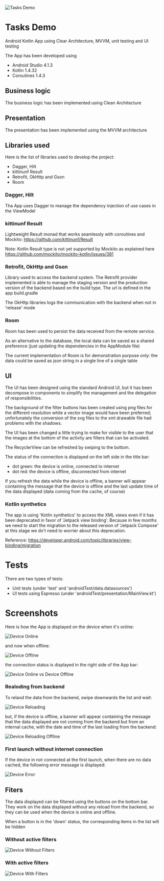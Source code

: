 ![Tasks Demo](./doc/TasksDemo.png)

# Tasks Demo
Android Kotlin App using Clear Architecture, MVVM, unit testing and UI testing

The App has been developed using 

- Android Studio 4.1.3 
- Kotlin 1.4.32
- Coroutines 1.4.3

## Business logic
The business logic has been implemented using Clean Architecture

## Presentation
The presentation has been implemented using the MVVM architecture

## Libraries used
Here is the list of libraries used to develop the project:

- Dagger, Hilt
- kittinunf Result
- Retrofit, OkHttp and Gson
- Room

### Dagger, Hilt
Tha App uses Dagger to manage the dependency injection of use cases in the ViewModel

### kittinunf Result
Lightweight Result monad that works seamlessly with coroutines and Mockito: https://github.com/kittinunf/Result

Note: Kotlin Result type is not yet supported by Mockito as explained here https://github.com/mockito/mockito-kotlin/issues/381

### Retrofit, OkHttp and Gson
Library used to access the backend system. The Retrofit provider implemented is able to manage the staging version and the production version of the backend based on the build type. The url is defined in the app build.gradle

The OkHttp libraries logs the communication with the backend when not in 'release' mode

### Room
Room has been used to persist the data received from the remote service.

As an alternative to the database, the local data can be saved as a shared preference (just updating the dependencies in the AppModule file)  

The current implementation of Room is for demonstration purpose only: the data could be saved as json string in a single line of a single table

## UI
The UI has been designed using the standard Android UI, but it has been decompose in components to simplify the management and the delegation of responsibilities.

The background of the filter buttons has been created using png files for the different resolution while a vector image would have been preferred; unfortunately the conversion of the svg files to the xml drawable file had problems with the shadows.

The UI has been changed a little trying to make for visible to the user that the images at the bottom of the activity are filters that can be activated.

The RecyclerView can be refreshed by swiping to the bottom.

The status of the connection is displayed on the left side in the title bar:

  - dot green: the device is online, connected to internet
  - dot red: the device is offline, disconnected from internet
 
 If you refresh the data while the device is offline, a banner will appear containing the message that the device is offline and the last update time of the data displayed (data coming from the cache, of course)
 
 ### Kotlin synthetics
 The app is using 'Kotlin synthetics' to access the XML views even if it has been deprecated in favor of 'Jetpack view binding'. 
 Because in few months we need to start the migration to the released version of 'Jetpack Compose' at this stage we do't need
 to worrier about this deprecation.
 
 Reference: https://developer.android.com/topic/libraries/view-binding/migration
 
 # Tests
 There are two types of tests:
 
 - Unit tests (under 'test' and 'androidTest/data.datasources')
 - UI tests using Espresso (under 'androidTest/presentation/MainView.kt')
 
 # Screenshots
 Here is how the App is displayed on the device when it's online:
 
![Device Online](./doc/DeviceOnline.png)

 and now when offline:

![Device Offline](./doc/DeviceOffline.png)

 the connection status is displayed in the right side of the App bar:

![Device Online vs Device Offline](./doc/OnlineOfflineStatus.png)

### Realoding from backend
To relaod the data from the backend, swipe downwards the list and wait:

![Device Reloading](./doc/DeviceReloading.png)
  
but, if the device is offline, a banner will appear containing the message that the data displayed are not coming from the backend but from an internal cache, with the date and time of the last loading from the backend:

![Device Reloading Offline](./doc/DeviceReloadingOffline.png)

### First launch without internet connection
If the device in not connected at the first launch, when there are no data cached, the following error message is displayed:

![Device Error](./doc/DeviceError.png)

## Fiters
The data displayed can be filtered using the buttons on the bottom bar. They work on the data displayed without any reload from the backend, so they can be used when the device is online and offline.

When a button is in the 'down' status, the corresponding items in the list will be hidden

### Without active filters

![Device Without Filters](./doc/DeviceWithoutFilters.png)

### With active filters

![Device With Filters](./doc/DeviceWithFilters.png)